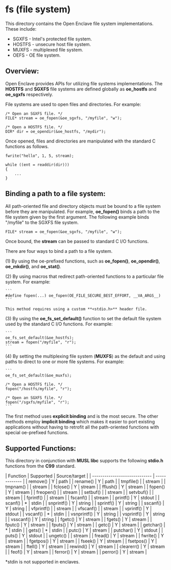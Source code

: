 fs (file system)
================

This directory contains the Open Enclave file system implementations. These
include:

* SGXFS - Intel's protected file system.
* HOSTFS - unsecure host file system.
* MUXFS - multiplexed file system.
* OEFS - OE file system.

Overview:
---------

Open Enclave provides APIs for utilizing file systems implementations. The 
**HOSTFS** and **SGXFS** file systems are defined globally as **oe_hostfs**
and **oe_sgxfs** respectively.

File systems are used to open files and directories. For example:

```
/* Open an SGXFS file. */
FILE* stream = oe_fopen(&oe_sgxfs, "/myfile", "w");

/* Open a HOSTFS file. */
DIR* dir = oe_opendir(&oe_hostfs, "/mydir");
```

Once opened, files and directories are manipulated with the standard C 
functions as follows.

```
fwrite("hello", 1, 5, stream);

while ((ent = readdir(dir)))
{
    ...
}
```

Binding a path to a file system:
--------------------------------

All path-oriented file and directory objects must be bound to a file system
before they are manipulated. For example, **oe_fopen()** binds a path to the 
file system given by the first argument. The following example binds "/myfile" 
to the SGXFS file system.

```
FILE* stream = oe_fopen(&oe_sgxfs, "/myfile", "w");
```

Once bound, the **stream** can be passed to standard C I/O functions.

There are four ways to bind a path to a file system.

(1) By using the oe-prefixed functions, such as **oe_fopen()**, 
    **oe_opendir()**, **oe_mkdir()**, and **oe_stat()**.

(2) By using macros that redirect path-oriented functions to a particular file
    system. For example:

    ```
    #define fopen(...) oe_fopen(OE_FILE_SECURE_BEST_EFFORT, __VA_ARGS__)
    ```

    This method requires using a custom **<stdio.h>** header file.

(3) By using the **oe_fs_set_default()** function to set the default file
    system used by the standard C I/O functions. For example:

    ```
    oe_fs_set_default(&oe_hostfs);
    stream = fopen("/myfile", "r");
    ```

(4) By setting the multiplexing file system (**MUXFS**) as the default and
    using paths to direct to one or more file systems. For example:

    ```
    oe_fs_set_default(&oe_muxfs);

    /* Open a HOSTFS file. */
    fopen("/hostfs/myfile", "r");

    /* Open an SGXFS file. */
    fopen("/sgxfs/myfile", "r");
    ```

The first method uses **explicit binding** and is the most secure. The other
methods employ **implicit binding** which makes it easier to port existing 
applications without having to retrofit all the path-oriented functions with
special oe-prefixed functions.

Supported Functions:
--------------------

This directory in conjunction with **MUSL libc** supports the following 
**stdio.h** functions from the **C99** standard.

| Function      | Supported     | Source/target |
| ----------------------------- | ------------- |
| remove()      | Y             | path          |
| rename()      | Y             | path          |
| tmpfile()     |               | stream        |
| tmpnam()      |               | stream        |
| fclose()      | Y             | stream        |
| fflush()      | Y             | stream        |
| fopen()       | Y             | stream        |
| freopen()     |               | stream        |
| setbuf()      |               | stream        |
| setvbuf()     |               | stream        |
| fprintf()     |               | stream        |
| fscanf()      |               | stream        |
| printf()      | Y             | stdout        |
| scanf()       | *             | stdin         |
| snprintf()    | Y             | string        |
| sprintf()     | Y             | string        |
| sscanf()      | Y             | string        |
| vfprintf()    |               | stream        |
| vfscanf()     |               | stream        |
| vprintf()     | Y             | stdout        |
| vscanf()      | *             | stdin         |
| vsnprintf()   | Y             | string        |
| vsprintf()    | Y             | string        |
| vsscanf()     | Y             | string        |
| fgetc()       | Y             | stream        |
| fgets()       | Y             | stream        |
| fputc()       | Y             | stream        |
| fputs()       | Y             | stream        |
| getc()        | Y             | stream        |
| getchar()     | *             | stdin         |
| gets()        | *             | stdin         |
| putc()        | Y             | stream        |
| putchar()     | Y             | stdout        |
| puts()        | Y             | stdout        |
| ungetc()      |               | stream        |
| fread()       | Y             | stream        |
| fwrite()      | Y             | stream        |
| fgetpos()     | Y             | stream        |
| fseek()       | Y             | stream        |
| fsetpos()     | Y             | stream        |
| ftell()       | Y             | stream        |
| rewind()      | Y             | stream        |
| clearerr()    | Y             | stream        |
| feof()        | Y             | stream        |
| ferror()      | Y             | stream        |
| perror()      | Y             | stream        |

*stdin is not supported in enclaves.
